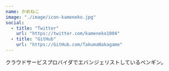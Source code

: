 ```yaml
---
name: かめねこ
image: "./image/icon-kameneko.jpg"
social:
  - title: "Twitter"
    url: "https://twitter.com/kameneko1004"
  - title: "GitHub"
    url: "https://GitHub.com/TakumaNakagame"
---
```


クラウドサービスプロバイダでエバンジェリストしているペンギン。